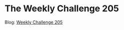 # The Weekly Challenge 205

Blog: [Weekly Challenge 205](https://dev.to/simongreennet/weekly-challenge-205-3f3)
